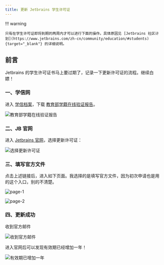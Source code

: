 ```yaml
---
title: 更新 Jetbrains 学生许可证
---
```


!!! warning

    只有在学生许可证即将到期的两周内才可以进行下面的操作。具体原因见 [Jetbrains 社区计划](https://www.jetbrains.com/zh-cn/community/education/#students){target="_blank"} 的详细说明。

## 前言

Jetbrains 的学生许可证书马上要过期了，记录一下更新许可证的流程。继续白嫖！

### 一、学信网

进入 [学信档案](https://my.chsi.com.cn/archive/index.jsp)，下载 [教育部学籍在线验证报告](https://my.chsi.com.cn/archive/bab/index.action)。

![教育部学籍在线验证报告](https://dwj-oss.oss-cn-nanjing.aliyuncs.com/images/202405081324328.png)

### 二、JB 官网

进入 [Jetbrains 官网](https://account.jetbrains.com/licenses)，选择更新许可证：

![选择更新许可证](https://dwj-oss.oss-cn-nanjing.aliyuncs.com/images/202405081325530.jpg)

### 三、填写官方文件

点击上述链接后，进入如下页面。我选择的是填写官方文件，因为初次申请也是用的这个入口，别的不清楚。

![page-1](https://dwj-oss.oss-cn-nanjing.aliyuncs.com/images/202405081327808.jpg)

![page-2](https://dwj-oss.oss-cn-nanjing.aliyuncs.com/images/202405081327540.jpg)

### 四、更新成功

收到官方邮件

![收到官方邮件](https://dwj-oss.oss-cn-nanjing.aliyuncs.com/images/202405171107619.png)

进入官网后可以发现有效期已经增加一年！

![有效期已增加一年](https://dwj-oss.oss-cn-nanjing.aliyuncs.com/images/202405171111855.png)